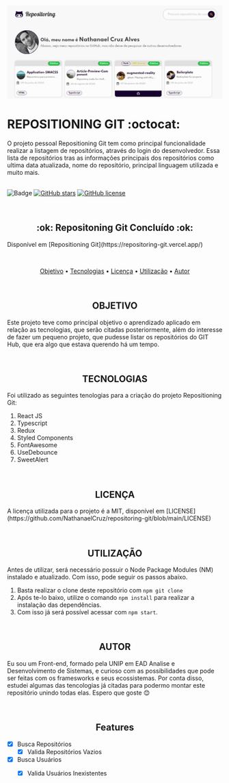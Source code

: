 ![Home Repositioning GIT](https://raw.githubusercontent.com/NathanaelCruz/images_resource_projects/master/Images/repositioningGit.jpg)

# REPOSITIONING GIT :octocat:

O projeto pessoal Repositioning Git tem como principal funcionalidade realizar a listagem de repositórios, através do login do desenvolvedor. Essa lista de repositórios tras as informações principais dos repositórios como ultima data atualizada, nome do repositório, principal linguagem utilizada e muito mais.
 
&nbsp;  
![Badge](https://img.shields.io/static/v1?label=Repositioning&message=GIT&color=140f2d&style=for-the-badge&logo=React&logoColor=ffffff) 
[![GitHub stars](https://img.shields.io/github/stars/NathanaelCruz/repositoring-git?color=f49d37&label=Estrelas&logo=Apache%20Spark&logoColor=f49d37&style=for-the-badge)](https://github.com/NathanaelCruz/repositoring-git/stargazers)
[![GitHub license](https://img.shields.io/github/license/NathanaelCruz/repositoring-git?color=f49d37&label=Licen%C3%A7a&logo=BookStack&logoColor=f49d37&style=for-the-badge)](https://github.com/NathanaelCruz/repositoring-git)

&nbsp;  
<h2 align="center"> 
	:ok:  Repositoning Git Concluído  :ok:
</h2>
Disponível em [Repositioning Git](https://repositoring-git.vercel.app/)

&nbsp;  
<p align="center">
 <a href="#objetivo">Objetivo</a> •
 <a href="#tecnologias">Tecnologias</a> • 
 <a href="#licenc-a">Licença</a> • 
 <a href="#utilizacao">Utilização</a> • 
 <a href="#autor">Autor</a>
</p>

&nbsp;  
<h2 id="objetivo" align="center">OBJETIVO</h2>
Este projeto teve como principal objetivo o aprendizado aplicado em relação as tecnologias, que serão citadas posteriormente, além do interesse de fazer um pequeno projeto, que pudesse listar os repositórios do GIT Hub, que era algo que estava querendo há um tempo.

&nbsp;  
<h2 id="tecnologias" align="center">TECNOLOGIAS</h2>
Foi utilizado as seguintes tenologias para a criação do projeto Repositioning Git:

1. React JS
1. Typescript
1. Redux
1. Styled Components
1. FontAwesome
1. UseDebounce
1. SweetAlert

&nbsp;  
<h2 id="licenc-a" align="center">LICENÇA</h2>
A licença utilizada para o projeto é a MIT, disponível em [LICENSE](https://github.com/NathanaelCruz/repositoring-git/blob/main/LICENSE)

&nbsp;  
<h2 id="utilizacao" align="center">UTILIZAÇÃO</h2>
Antes de utilizar, será necessário possuir o Node Package Modules (NM) instalado e atualizado. Com isso, pode seguir os passos abaixo.

1. Basta realizar o clone deste repositório com `npm git clone`
1. Após te-lo baixo, utilize o comando `npm install` para realizar a instalação das dependências.
1. Com isso já será possível acessar com `npm start`.

&nbsp;  
<h2 id="autor" align="center">AUTOR</h2>
Eu sou um Front-end, formado pela UNIP em EAD Analise e Desenvolvimento de Sistemas, e curioso com as possibilidades que pode ser feitas com os framesworks e seus ecossistemas.
Por conta disso, estudei algumas das tencologias já citadas para podermo montar este repositório unindo todas elas. Espero que goste 😊

&nbsp; 
<h2 align="center">Features</h2>

- [x] Busca Repositórios
  - [x] Valida Repositórios Vazios
- [x] Busca Usuários
  - [x] Valida Usuários Inexistentes

